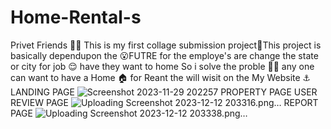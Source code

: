 # Home-Rental-s
Privet Friends ✋🏻 This is my first collage submission project🎉This project is basically dependupon the 😮FUTRE for the employe's are change the state or city for job 😌 have  they want to home So i solve the proble 👏🏻 any one can want to have a Home 🏠 for Reant the will wisit on the My Website ⚓
LANDING PAGE 
![Screenshot 2023-11-29 202257](https://github.com/nimsatkarS/Homner-defender-Allience/assets/121743873/3fd04800-5a2d-46ed-a49d-dcc2b567c5d7)
PROPERTY PAGE
USER REVIEW PAGE 
![Uploading Screenshot 2023-12-12 203316.png…]()
REPORT PAGE 
![Uploading Screenshot 2023-12-12 203338.png…]()
